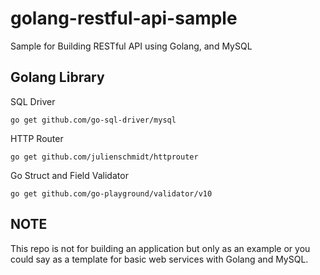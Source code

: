 # golang-restful-api-sample
Sample for Building RESTful API using Golang, and MySQL

## Golang Library

SQL Driver

``
go get github.com/go-sql-driver/mysql
``

HTTP Router

``
go get github.com/julienschmidt/httprouter
``

Go Struct and Field Validator

``
go get github.com/go-playground/validator/v10
``

## NOTE
This repo is not for building an application but only as an example or you could say as a template for basic web services with Golang and MySQL.